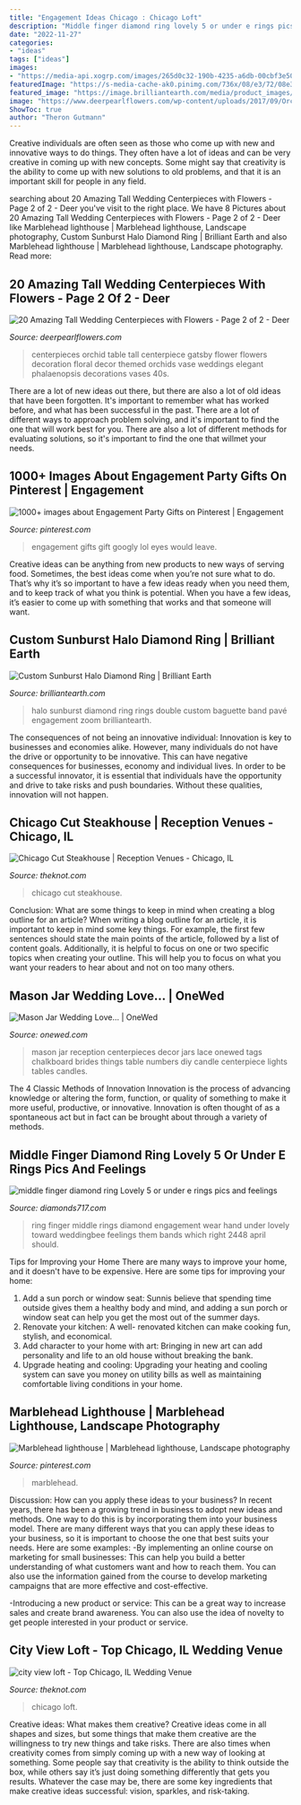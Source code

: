 ```yaml
---
title: "Engagement Ideas Chicago : Chicago Loft"
description: "Middle finger diamond ring lovely 5 or under e rings pics and feelings"
date: "2022-11-27"
categories:
- "ideas"
tags: ["ideas"]
images:
- "https://media-api.xogrp.com/images/265d0c32-190b-4235-a6db-00cbf3e50ae6"
featuredImage: "https://s-media-cache-ak0.pinimg.com/736x/08/e3/72/08e372e0c48ea7765a9ce3ce4e961536.jpg"
featured_image: "https://image.brilliantearth.com/media/product_images/T2/124600_1.jpg"
image: "https://www.deerpearlflowers.com/wp-content/uploads/2017/09/Orchid-Centerpiece-for-a-Great-Gatsby-themed-wedding.jpg"
ShowToc: true
author: "Theron Gutmann"
---
```



Creative individuals are often seen as those who come up with new and innovative ways to do things. They often have a lot of ideas and can be very creative in coming up with new concepts. Some might say that creativity is the ability to come up with new solutions to old problems, and that it is an important skill for people in any field.

	

		
searching about 20 Amazing Tall Wedding Centerpieces with Flowers - Page 2 of 2 - Deer you've visit to the right place. We have 8 Pictures about 20 Amazing Tall Wedding Centerpieces with Flowers - Page 2 of 2 - Deer like Marblehead lighthouse | Marblehead lighthouse, Landscape photography, Custom Sunburst Halo Diamond Ring | Brilliant Earth and also Marblehead lighthouse | Marblehead lighthouse, Landscape photography. Read more:
		
    
## 20 Amazing Tall Wedding Centerpieces With Flowers - Page 2 Of 2 - Deer

<img loading=lazy src="https://www.deerpearlflowers.com/wp-content/uploads/2017/09/Orchid-Centerpiece-for-a-Great-Gatsby-themed-wedding.jpg" onerror="this.onerror=null;this.src='https://tse3.mm.bing.net/th?id=OIP.zF1V_4rz7w7heo1EZWXn8AHaLH&amp;pid=15.1';" alt="20 Amazing Tall Wedding Centerpieces with Flowers - Page 2 of 2 - Deer">

_Source: deerpearlflowers.com_

>centerpieces orchid table tall centerpiece gatsby flower flowers decoration floral decor themed orchids vase weddings elegant phalaenopsis decorations vases 40s. 

	

There are a lot of new ideas out there, but there are also a lot of old ideas that have been forgotten. It's important to remember what has worked before, and what has been successful in the past. There are a lot of different ways to approach problem solving, and it's important to find the one that will work best for you. There are also a lot of different methods for evaluating solutions, so it's important to find the one that willmet your needs.

    
## 1000+ Images About Engagement Party Gifts On Pinterest | Engagement

<img loading=lazy src="https://s-media-cache-ak0.pinimg.com/736x/08/e3/72/08e372e0c48ea7765a9ce3ce4e961536.jpg" onerror="this.onerror=null;this.src='https://tse3.mm.bing.net/th?id=OIP.pKt2Uqh8WLAruWcSY8nlQQHaJ3&amp;pid=15.1';" alt="1000+ images about Engagement Party Gifts on Pinterest | Engagement">

_Source: pinterest.com_

>engagement gifts gift googly lol eyes would leave. 

	

Creative ideas can be anything from new products to new ways of serving food. Sometimes, the best ideas come when you’re not sure what to do. That’s why it’s so important to have a few ideas ready when you need them, and to keep track of what you think is potential. When you have a few ideas, it’s easier to come up with something that works and that someone will want.

    
## Custom Sunburst Halo Diamond Ring | Brilliant Earth

<img loading=lazy src="https://image.brilliantearth.com/media/product_images/T2/124600_1.jpg" onerror="this.onerror=null;this.src='https://tse3.mm.bing.net/th?id=OIP.X_VKrFUPh6_TOh3EB4lY9wHaHa&amp;pid=15.1';" alt="Custom Sunburst Halo Diamond Ring | Brilliant Earth">

_Source: brilliantearth.com_

>halo sunburst diamond ring rings double custom baguette band pavé engagement zoom brilliantearth. 

	

The consequences of not being an innovative individual:
Innovation is key to businesses and economies alike. However, many individuals do not have the drive or opportunity to be innovative. This can have negative consequences for businesses, economy and individual lives. In order to be a successful innovator, it is essential that individuals have the opportunity and drive to take risks and push boundaries. Without these qualities, innovation will not happen.

    
## Chicago Cut Steakhouse | Reception Venues - Chicago, IL

<img loading=lazy src="https://media-api.xogrp.com/images/265d0c32-190b-4235-a6db-00cbf3e50ae6" onerror="this.onerror=null;this.src='https://tse2.mm.bing.net/th?id=OIP.oQ-wh8rtFl97pPhw9qC2hwHaJ4&amp;pid=15.1';" alt="Chicago Cut Steakhouse | Reception Venues - Chicago, IL">

_Source: theknot.com_

>chicago cut steakhouse. 

	

Conclusion: What are some things to keep in mind when creating a blog outline for an article?
When writing a blog outline for an article, it is important to keep in mind some key things. For example, the first few sentences should state the main points of the article, followed by a list of content goals. Additionally, it is helpful to focus on one or two specific topics when creating your outline. This will help you to focus on what you want your readers to hear about and not on too many others.

    
## Mason Jar Wedding Love... | OneWed

<img loading=lazy src="http://wedding-pictures-05.onewed.com/36909/things-brides-love-mason-jar-wedding-reception-decor-centerpieces-lace-with-chalkboard-tags__full.jpeg" onerror="this.onerror=null;this.src='https://tse4.mm.bing.net/th?id=OIP.pnxNKSaeBYWzx5ZLVFUJqgHaJ7&amp;pid=15.1';" alt="Mason Jar Wedding Love... | OneWed">

_Source: onewed.com_

>mason jar reception centerpieces decor jars lace onewed tags chalkboard brides things table numbers diy candle centerpiece lights tables candles. 

	

The 4 Classic Methods of Innovation
Innovation is the process of advancing knowledge or altering the form, function, or quality of something to make it more useful, productive, or innovative. Innovation is often thought of as a spontaneous act but in fact can be brought about through a variety of methods.

    
## Middle Finger Diamond Ring Lovely 5 Or Under E Rings Pics And Feelings

<img loading=lazy src="https://www.diamonds717.com/wp-content/uploads/2018/04/engagement-ring-on-the-middle-finger-with-wedding-ring-on-the-ring-finger.jpg" onerror="this.onerror=null;this.src='https://tse2.mm.bing.net/th?id=OIP.7oawh3SLA-aTiXFunp99vAHaHa&amp;pid=15.1';" alt="middle finger diamond ring Lovely 5 or under e rings pics and feelings">

_Source: diamonds717.com_

>ring finger middle rings diamond engagement wear hand under lovely toward weddingbee feelings them bands which right 2448 april should. 

	

Tips for Improving your Home
There are many ways to improve your home, and it doesn't have to be expensive. Here are some tips for improving your home: 
1. Add a sun porch or window seat: Sunnis believe that spending time outside gives them a healthy body and mind, and adding a sun porch or window seat can help you get the most out of the summer days. 
2. Renovate your kitchen: A well- renovated kitchen can make cooking fun, stylish, and economical. 
3. Add character to your home with art: Bringing in new art can add personality and life to an old house without breaking the bank. 
4. Upgrade heating and cooling: Upgrading your heating and cooling system can save you money on utility bills as well as maintaining comfortable living conditions in your home.

    
## Marblehead Lighthouse | Marblehead Lighthouse, Landscape Photography

<img loading=lazy src="https://i.pinimg.com/474x/e2/15/80/e21580302814a4f270b8751cce8b92e2.jpg" onerror="this.onerror=null;this.src='https://tse4.mm.bing.net/th?id=OIP.RI53yFUFUTIw7D3ryFb7egAAAA&amp;pid=15.1';" alt="Marblehead lighthouse | Marblehead lighthouse, Landscape photography">

_Source: pinterest.com_

>marblehead. 

	

Discussion: How can you apply these ideas to your business?
In recent years, there has been a growing trend in business to adopt new ideas and methods. One way to do this is by incorporating them into your business model. There are many different ways that you can apply these ideas to your business, so it is important to choose the one that best suits your needs. Here are some examples: 
-By implementing an online course on marketing for small businesses: This can help you build a better understanding of what customers want and how to reach them. You can also use the information gained from the course to develop marketing campaigns that are more effective and cost-effective. 

-Introducing a new product or service: This can be a great way to increase sales and create brand awareness. You can also use the idea of novelty to get people interested in your product or service.

    
## City View Loft - Top Chicago, IL Wedding Venue

<img loading=lazy src="https://media-api.xogrp.com/images/195a605a-1cd9-45cf-95f1-7a0969d827a7" onerror="this.onerror=null;this.src='https://tse1.mm.bing.net/th?id=OIP.uo1t-wGS1xaW1pNdSHk-9AHaE8&amp;pid=15.1';" alt="city view loft - Top Chicago, IL Wedding Venue">

_Source: theknot.com_

>chicago loft. 

	

Creative ideas: What makes them creative?
Creative ideas come in all shapes and sizes, but some things that make them creative are the willingness to try new things and take risks. There are also times when creativity comes from simply coming up with a new way of looking at something. Some people say that creativity is the ability to think outside the box, while others say it’s just doing something differently that gets you results. Whatever the case may be, there are some key ingredients that make creative ideas successful: vision, sparkles, and risk-taking.

